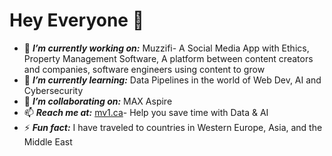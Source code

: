 # Hey Everyone 👋
 - 🔭 ***I’m currently working on:*** Muzzifi- A Social Media App with Ethics, Property Management Software, A platform between content creators and companies, software engineers using content to grow 
 - 🌱 ***I’m currently learning:*** Data Pipelines in the world of Web Dev, AI and Cybersecurity 
 - 👯 ***I’m collaborating on:*** MAX Aspire
 - 📫 ***Reach me at:*** [mv1.ca](https://www.mv1.ca/)- Help you save time with Data & AI
 - ⚡ ***Fun fact:*** I have traveled to countries in Western Europe, Asia, and the Middle East
 
